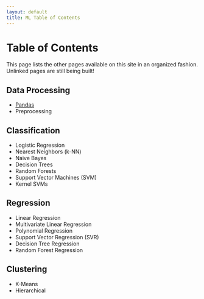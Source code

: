 ```yaml
---
layout: default
title: ML Table of Contents
---
```


# Table of Contents
This page lists the other pages available on this site in an organized fashion. Unlinked pages are still being built!

## Data Processing
* [Pandas](pandas.html)
* Preprocessing

## Classification
* Logistic Regression
* Nearest Neighbors (k-NN)
* Naive Bayes
* Decision Trees
* Random Forests
* Support Vector Machines (SVM)
* Kernel SVMs

## Regression
* Linear Regression
* Multivariate Linear Regression
* Polynomial Regression
* Support Vector Regression (SVR)
* Decision Tree Regression
* Random Forest Regression

## Clustering
* K-Means
* Hierarchical
